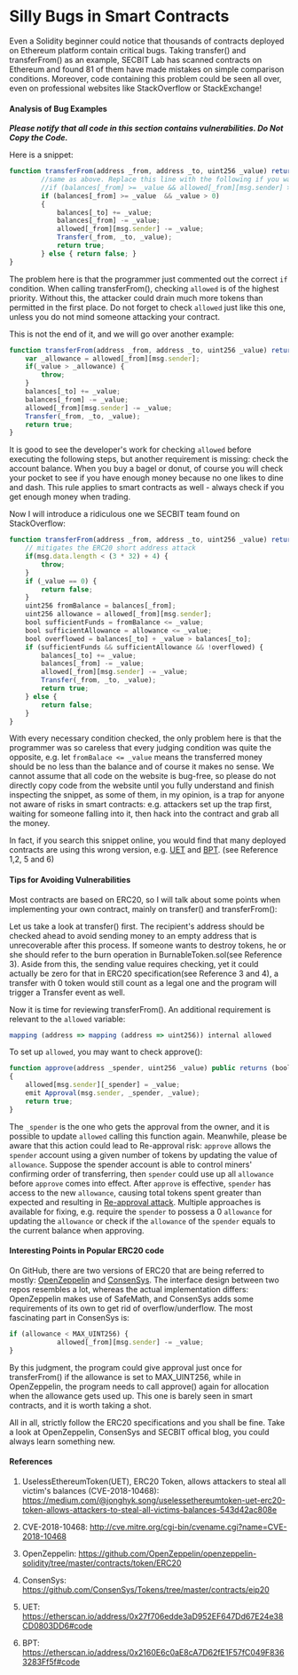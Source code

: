 # Silly Bugs in Smart Contracts

Even a Solidity beginner could notice that thousands of contracts deployed on Ethereum platform contain critical bugs. Taking transfer() and transferFrom() as an example, SECBIT Lab has scanned contracts on Ethereum and found 81 of them have made mistakes on simple comparison conditions. Moreover, code containing this problem could be seen all over, even on professional websites like StackOverflow or StackExchange!

#### Analysis of Bug Examples

***Please notify that all code in this section contains vulnerabilities. Do Not Copy the Code.***

Here is a snippet:

```js
function transferFrom(address _from, address _to, uint256 _value) returns (bool success) {
        //same as above. Replace this line with the following if you want to protect against wrapping uints.
        //if (balances[_from] >= _value && allowed[_from][msg.sender] >= _value && balances[_to] + _value > balances[_to]) {
        if (balances[_from] >= _value  && _value > 0)
        {
            balances[_to] += _value;
            balances[_from] -= _value;
            allowed[_from][msg.sender] -= _value;
            Transfer(_from, _to, _value);
            return true;
        } else { return false; }
}
```

The problem here is that the programmer just commented out the correct `if` condition. When calling transferFrom(), checking `allowed` is of the highest priority. Without this, the attacker could drain much more tokens than permitted in the first place. Do not forget to check `allowed` just like this one, unless you do not mind someone attacking your contract.



This is not the end of it, and we will go over another example:

```js
function transferFrom(address _from, address _to, uint256 _value) returns (bool success) {
    var _allowance = allowed[_from][msg.sender];
    if(_value > _allowance) {
        throw;
    }
    balances[_to] += _value;
    balances[_from] -= _value;
    allowed[_from][msg.sender] -= _value;
    Transfer(_from, _to, _value);
    return true;
}
```

It is good to see the developer's work for checking `allowed` before executing the following steps, but another requirement is missing: check the account balance. When you buy a bagel or donut, of course you will check your pocket to see if you have enough money because no one likes to dine and dash. This rule applies to smart contracts as well - always check if you get enough money when trading.



Now I will introduce a ridiculous one we SECBIT team found on StackOverflow:

```js
function transferFrom(address _from, address _to, uint256 _value) returns (bool success) {
    // mitigates the ERC20 short address attack
    if(msg.data.length < (3 * 32) + 4) {
        throw;
    }
    if (_value == 0) {
        return false;
    }
    uint256 fromBalance = balances[_from];
    uint256 allowance = allowed[_from][msg.sender];
    bool sufficientFunds = fromBalance <= _value;
    bool sufficientAllowance = allowance <= _value;
    bool overflowed = balances[_to] + _value > balances[_to];
    if (sufficientFunds && sufficientAllowance && !overflowed) {
        balances[_to] += _value;
        balances[_from] -= _value;
        allowed[_from][msg.sender] -= _value;
        Transfer(_from, _to, _value);
        return true;
    } else {
        return false;
    }
}
```

With every necessary condition checked, the only problem here is that the programmer was so careless that every judging condition was quite the opposite, e.g. let `fromBalace <= _value` means the transferred money should be no less than the balance and of course it makes no sense. We cannot assume that all code on the website is bug-free, so please do not directly copy code from the website until you fully understand and finish inspecting the snippet, as some of them, in my opinion, is a trap for anyone not aware of risks in smart contracts: e.g. attackers set up the trap first, waiting for someone falling into it, then hack into the contract and grab all the money.

In fact, if you search this snippet online, you would find that many deployed contracts are using this wrong version, e.g. [UET](https://etherscan.io/address/0x27f706edde3aD952EF647Dd67E24e38CD0803DD6#code) and [BPT](https://etherscan.io/address/0x2160E6c0aE8cA7D62fE1F57fC049F8363283Ff5f#code). (see Reference 1,2, 5 and 6)

#### Tips for Avoiding Vulnerabilities

Most contracts are based on ERC20, so I will talk about some points when implementing your own contract, mainly on transfer() and transferFrom():

Let us take a look at transfer() first. The recipient's address should be checked ahead to avoid sending money to an empty address that is unrecoverable after this process. If someone wants to destroy tokens, he or she should refer to the burn operation in BurnableToken.sol(see Reference 3). Aside from this, the sending value requires checking, yet it could actually be zero for that in ERC20 specification(see Reference 3 and 4), a transfer with 0 token would still count as a legal one and the program will trigger a Transfer event as well.

Now it is time for reviewing transferFrom(). An additional requirement is relevant to the `allowed` variable:

```js
mapping (address => mapping (address => uint256)) internal allowed
```
To set up `allowed`, you may want to check approve():
```js
function approve(address _spender, uint256 _value) public returns (bool)
{
    allowed[msg.sender][_spender] = _value;
    emit Approval(msg.sender, _spender, _value);
    return true;
}
```
The `_spender` is the one who gets the approval from the owner, and it is possible to update `allowed` calling this function again. Meanwhile, please be aware that this action could lead to Re-approval risk: `approve` allows the `spender` account using a given number of tokens by updating the value of `allowance`. Suppose the spender account is able to control miners' confirming order of transferring, then `spender` could use up all `allowance` before `approve` comes into effect. After `approve` is effective, `spender` has access to the new `allowance`, causing total tokens spent greater than expected and resulting in [Re-approval attack](https://docs.google.com/document/d/1YLPtQxZu1UAvO9cZ1O2RPXBbT0mooh4DYKjA_jp-RLM/). Multiple approaches is available for fixing, e.g. require the `spender` to possess a 0 `allowance` for updating the `allowance` or check if the `allowance` of the `spender` equals to the current balance when approving.

#### Interesting Points in Popular ERC20 code

On GitHub, there are two versions of ERC20 that are being referred to mostly: [OpenZeppelin](https://github.com/OpenZeppelin/openzeppelin-solidity/tree/master/contracts/token/ERC20) and [ConsenSys](https://github.com/ConsenSys/Tokens/tree/master/contracts/eip20). The interface design between two repos resembles a lot, whereas the actual implementation differs: OpenZeppelin makes use of SafeMath, and ConsenSys adds some requirements of its own to get rid of overflow/underflow. The most fascinating part in ConsenSys is:

```js
if (allowance < MAX_UINT256) {
            allowed[_from][msg.sender] -= _value;
}
```

By this judgment, the program could give approval just once for transferFrom() if the allowance is set to MAX_UINT256, while in OpenZeppelin, the program needs to call approve() again for allocation when the allowance gets used up. This one is barely seen in smart contracts, and it is worth taking a shot.



All in all, strictly follow the ERC20 specifications and you shall be fine. Take a look at OpenZeppelin, ConsenSys and SECBIT offical blog, you could always learn something new.



#### References

1. UselessEthereumToken(UET), ERC20 Token, allows attackers to steal all victim's balances (CVE-2018-10468): <https://medium.com/@jonghyk.song/uselessethereumtoken-uet-erc20-token-allows-attackers-to-steal-all-victims-balances-543d42ac808e>

2. CVE-2018-10468: <http://cve.mitre.org/cgi-bin/cvename.cgi?name=CVE-2018-10468>

3. OpenZeppelin: https://github.com/OpenZeppelin/openzeppelin-solidity/tree/master/contracts/token/ERC20
4. ConsenSys: https://github.com/ConsenSys/Tokens/tree/master/contracts/eip20
5. UET: https://etherscan.io/address/0x27f706edde3aD952EF647Dd67E24e38CD0803DD6#code
6. BPT: https://etherscan.io/address/0x2160E6c0aE8cA7D62fE1F57fC049F8363283Ff5f#code
